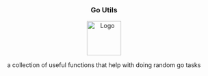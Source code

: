 <!-- PROJECT LOGO -->
<br />
<div align="center">
<h3 align="center">Go Utils</h3>
  <a href="https://github.com/arjungandhi/utils">
    <img src="https://raw.githubusercontent.com/MariaLetta/free-gophers-pack/master/characters/png/47.png" alt="Logo" width="80" height="80">
  </a>
  <p align="center">
    a collection of useful functions that help with doing random go tasks
  </p>
</div>


